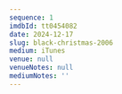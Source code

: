 ```yaml
---
sequence: 1
imdbId: tt0454082
date: 2024-12-17
slug: black-christmas-2006
medium: iTunes
venue: null
venueNotes: null
mediumNotes: ''
---
```


